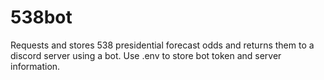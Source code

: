 # 538bot

Requests and stores 538 presidential forecast odds and returns them to a discord server using a bot.
Use .env to store bot token and server information.